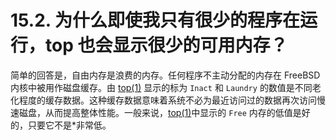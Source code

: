# 15.2. 为什么即使我只有很少的程序在运行，top 也会显示很少的可用内存？

简单的回答是，自由内存是浪费的内存。任何程序不主动分配的内存在 FreeBSD 内核中被用作磁盘缓存。由 [top(1)](https://www.freebsd.org/cgi/man.cgi?query=top&sektion=1&format=html) 显示的标为 `Inact` 和 `Laundry` 的数值是不同老化程度的缓存数据。这种缓存数据意味着系统不必为最近访问过的数据再次访问慢速磁盘，从而提高整体性能。一般来说，[top(1)](https://www.freebsd.org/cgi/man.cgi?query=top&sektion=1&format=html)中显示的 `Free` 内存的低值是好的，只要它不是*非常低。
